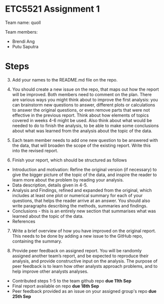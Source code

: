 # ETC5521 Assignment 1 

Team name: quoll

Team members:

* Brendi Ang
* Putu Saputra

# Steps

3. Add your names to the README.md file on the repo.

4. You should create a new issue on the repo, that maps out how the report will be improved. Both members need to comment on the plan. There are various ways you might think about to improve the first analysis: you can brainstorm new questions to answer, different plots or calculations to answer the original questions, or even remove parts that were not effective in the previous report. Think about how elements of topics covered in weeks 4-6 might be used. Also think about what would be needed to do to finish the analysis, to be able to make some conclusions about what was learned from the analysis about the topic of the data.

5. Each team member needs to add one new question to be answered with the data, that will broaden the scope of the existing report. Write this into the revised report.

6. Finish your report, which should be structured as follows

- Introduction and motivation: Refine the original version (if necessary) to give the bigger picture of the topic of the data, and inspire the reader to learn more about the problem by reading your analysis.
- Data description, details given in 4-5.
- Analysis and Findings, refined and expanded from the original, which includes at least one plot or numerical summary for each of your questions, that helps the reader arrive at an answer. You should also write paragraphs describing the methods, summaries and findings.
- Conclusions - this is an entirely new section that summarises what was learned about the topic of the data.
- References

7. Write a brief overview of how you have improved on the original report. This needs to be done by adding a new issue to the GitHub repo, containing the summary.

8. Provide peer feedback on assigned report. You will be randomly assigned another team’s report, and be expected to reproduce their analysis, and provide constructive input on the analysis. The purpose of peer feedback is to learn how other analysts approach problems, and to help improve other analysts analyses.

-  Contributed steps 1-5 to the team github repo **due 11th Sep**
-  Final report available on repo **due 18th Sep**
-  Peer feedback provided as an issue on your assigned group's repo **due 25th Sep**

